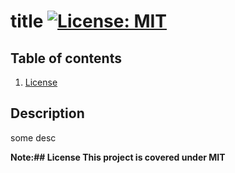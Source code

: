 # title [![License: MIT](https://img.shields.io/badge/License-MIT-yellow.svg)](https://opensource.org/licenses/MIT)
## Table of contents
1. [License](#License)
 
## Description
some desc


**Note:## License
  This project is covered under MIT**



